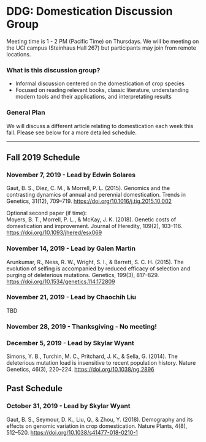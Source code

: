 # DDG: Domestication Discussion Group
Meeting time is 1 - 2 PM (Pacific Time) on Thursdays. We will be meeting on the UCI campus (Steinhaus Hall 267) but participants may join from remote locations.

### What is this discussion group?
- Informal discussion centered on the domestication of crop species
- Focused on reading relevant books, classic literature, understanding modern tools and their applications, and interpretating results

### General Plan

We will discuss a different article relating to domestication each week this fall. Please see below for a more detailed schedule.

---

## Fall 2019 Schedule

### November 7, 2019 - Lead by Edwin Solares
Gaut, B. S., Díez, C. M., & Morrell, P. L. (2015). Genomics and the contrasting dynamics of annual and perennial domestication. Trends in Genetics, 31(12), 709–719. https://doi.org/10.1016/j.tig.2015.10.002

Optional second paper (if time):  
Moyers, B. T., Morrell, P. L., & McKay, J. K. (2018). Genetic costs of domestication and improvement. Journal of Heredity, 109(2), 103–116. https://doi.org/10.1093/jhered/esx069

### November 14, 2019 - Lead by Galen Martin
Arunkumar, R., Ness, R. W., Wright, S. I., & Barrett, S. C. H. (2015). The evolution of selfing is accompanied by reduced efficacy of selection and purging of deleterious mutations. Genetics, 199(3), 817–829. https://doi.org/10.1534/genetics.114.172809

### November 21, 2019 - Lead by Chaochih Liu
TBD

### November 28, 2019 - Thanksgiving - No meeting!

### December 5, 2019 - Lead by Skylar Wyant
Simons, Y. B., Turchin, M. C., Pritchard, J. K., & Sella, G. (2014). The deleterious mutation load is insensitive to recent population history. Nature Genetics, 46(3), 220–224. https://doi.org/10.1038/ng.2896

## Past Schedule

### October 31, 2019 - Lead by Skylar Wyant
Gaut, B. S., Seymour, D. K., Liu, Q., & Zhou, Y. (2018). Demography and its effects on genomic variation in crop domestication. Nature Plants, 4(8), 512–520. https://doi.org/10.1038/s41477-018-0210-1  
